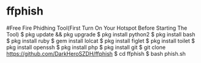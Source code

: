 # ffphish
#Free Fire Phidhing Tool(First Turn On Your Hotspot Before Starting The Tool)     $ pkg update &amp;&amp; pkg upgrade  $ pkg install python2  $ pkg install bash  $ pkg install ruby  $ gem install lolcat  $ pkg install figlet  $ pkg install toilet  $ pkg install openssh  $ pkg install php  $ pkg install git  $ git clone https://github.com/DarkHeroSZDH/ffphish  $ cd ffphish  $ bash phish.sh
